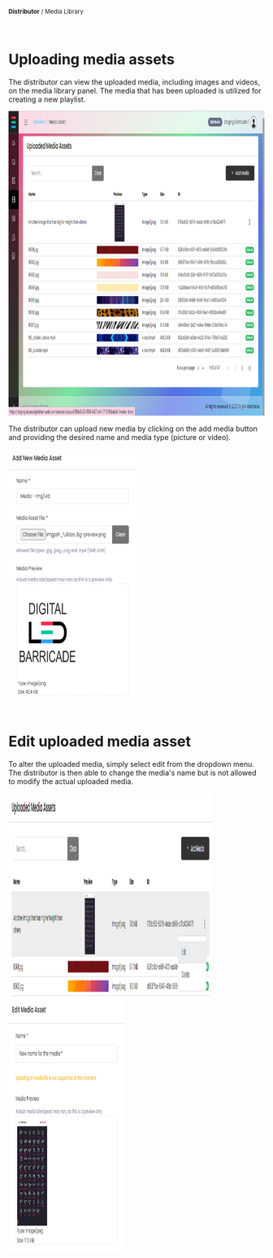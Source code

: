 <small><b>Distributor</b> / Media Library</small>

<br />
<h1>Uploading media assets</h1>
<div class="description">
    <p>       
        The distributor can view the uploaded media, including images and videos, on the media library panel. The media that has been uploaded is utilized for creating a new playlist.
    </p>
    <img src="/images/image512.png" alt="uploaded_media_assets" width="100%" height="600">
</div>
<div class="description">
    <p>     
        The distributor can upload new media by clicking on the add media button and providing the desired name and media type (picture or video).
    </p>
    <img src="/images/image513.png" alt="add_media_assets" width="50%" height="500">
</div>

<br />
<h1>Edit uploaded media asset</h1>
<div class="description">
    <p>      
        To alter the uploaded media, simply select edit from the dropdown menu. The distributor is then able to change the media's name but is not allowed to modify the actual uploaded media.
    </p>
    <img src="/images/image514.png" alt="edit_uploaded_media_assets" width="80%" height="400">
    <img src="/images/image515.png" alt="edit_media_assets" width="45%" height="500">
</div>